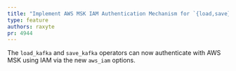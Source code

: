 ```yaml
---
title: "Implement AWS MSK IAM Authentication Mechanism for `{load,save}_kafka`"
type: feature
authors: raxyte
pr: 4944
---
```


The `load_kafka` and `save_kafka` operators can now authenticate with AWS MSK
using IAM via the new `aws_iam` options.
